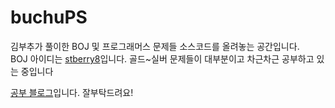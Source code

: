 # buchuPS
김부추가 풀이한 BOJ 및 프로그래머스 문제들 소스코드를 올려놓는 공간입니다.   
BOJ 아이디는 [stberry8](https://www.acmicpc.net/user/stberry8)입니다.
골드~실버 문제들이 대부분이고 차근차근 공부하고 있는 중입니다
<br />

[공부 블로그](https://buchu-doodle.tistory.com/category/%EB%AC%B8%EC%A0%9C%ED%92%80%EC%9D%B4)입니다. 잘부탁드려요!